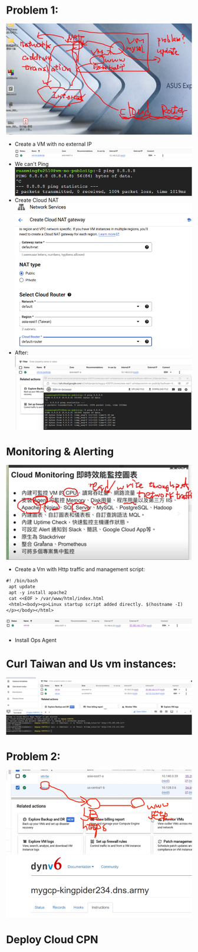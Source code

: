 # Problem 1:
![alt text](image-68.png)
* Create a VM with no external IP
![alt text](image-70.png)
* We can't Ping
![alt text](image-71.png)
* Create Cloud NAT
![alt text](image-69.png)
* After:
![alt text](image-72.png)

# Monitoring & Alerting
![alt text](image-73.png)
* Create a Vm with Http traffic and management script:
```
#! /bin/bash
 apt update
 apt -y install apache2
 cat <<EOF > /var/www/html/index.html
 <html><body><p>Linux startup script added directly. $(hostname -I) </p></body></html>
```
![alt text](image-74.png)
* Install Ops Agent

# Curl Taiwan and Us vm instances:
![alt text](image-75.png)

# Problem 2:
![alt text](image-76.png)
![alt text](image-77.png)

# Deploy Cloud CPN